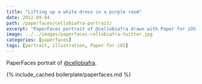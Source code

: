 ```yaml
---
title: "Lifting up a white dress in a purple room"
date: 2012-09-04
path: /paperfaces/cellobiafra-portrait/
excerpt: "PaperFaces portrait of @cellobiafra drawn with Paper for iOS on an iPad."
image: ../../images/paperfaces-cellobiafra-twitter.jpg
categories: [paperfaces]
tags: [portrait, illustration, Paper for iOS]
---
```


PaperFaces portrait of [@cellobiafra](https://twitter.com/cellobiafra).

{% include_cached boilerplate/paperfaces.md %}
